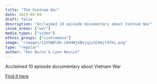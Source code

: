 ```yaml
---
title: "The Vietnam War"
date: 2023-04-04
draft: false
description: "Acclaimed 10 episode documentary about Vietnam War"
issue_areas: ["war"]
media_types: ["video"]
ethnic_groups: ["vietnamese"]
image: "/images/12VSN8l0G-LKH4WjkBojqju3CHmjY4TKL.png"
type: "regular"
author: "Ken Burns & Lynn Novick"
---
```


Acclaimed 10 episode documentary about Vietnam War

[Find it here](https://www.pbs.org/kenburns/the-vietnam-war/)
